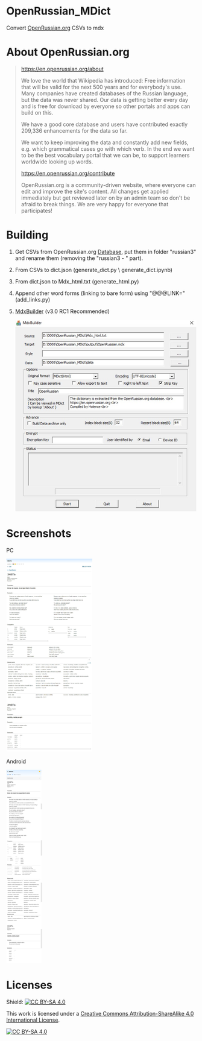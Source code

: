 # OpenRussian_MDict

Convert [OpenRussian.org](https://en.openrussian.org/) CSVs to mdx

# About OpenRussian.org

> <https://en.openrussian.org/about>
>
> We love the world that Wikipedia has introduced: Free information that will be valid for the next 500 years and for everybody's use. Many companies have created databases of the Russian language, but the data was never shared. Our data is getting better every day and is free for download by everyone so other portals and apps can build on this.
>
> We have a good core database and users have contributed exactly 209,336 enhancements for the data so far.
>
> We want to keep improving the data and constantly add new fields, e.g. which grammatical cases go with which verb. In the end we want to be the best vocabulary portal that we can be, to support learners worldwide looking up words.
>
> <https://en.openrussian.org/contribute>
>
> OpenRussian.org is a community-driven website, where everyone can edit and improve the site's content. All changes get applied immediately but get reviewed later on by an admin team so don't be afraid to break things. We are very happy for everyone that participates!

# Building

1. Get CSVs from OpenRussian.org [Database](https://app.togetherdb.com/db/fwoedz5fvtwvq03v/russian3), put them in folder "russian3" and rename them (removing the "russian3 - " part).

2. From CSVs to dict.json (generate_dict.py \ generate_dict.ipynb)

3. From dict.json to Mdx_html.txt (generate_html.py)

4. Append other word forms (linking to bare form) using "@@@LINK=" (add_links.py)

5. [MdxBuilder](https://www.pdawiki.com/forum/thread-42526-1-1.html) (v3.0 RC1 Recommended)

   ![MdxBuilder](pic/MdxBuilder.jpg)

# Screenshots

PC

<img src="pic/Eudic_win10.jpg" alt="Eudic_win10" style="zoom:50%;" />

Android

<img src="pic/Eudic_android.png" alt="Eudic_android" style="zoom:50%;" />

# Licenses

Shield: [![CC BY-SA 4.0][cc-by-sa-shield]][cc-by-sa]

This work is licensed under a
[Creative Commons Attribution-ShareAlike 4.0 International License][cc-by-sa].

[![CC BY-SA 4.0][cc-by-sa-image]][cc-by-sa]

[cc-by-sa]: http://creativecommons.org/licenses/by-sa/4.0/
[cc-by-sa-image]: https://licensebuttons.net/l/by-sa/4.0/88x31.png
[cc-by-sa-shield]: https://img.shields.io/badge/License-CC%20BY--SA%204.0-lightgrey.svg
